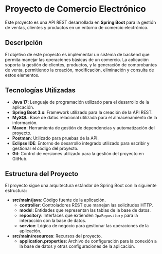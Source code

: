 # Proyecto de Comercio Electrónico

Este proyecto es una API REST desarrollada en **Spring Boot** para la gestión de ventas, clientes y productos en un entorno de comercio electrónico.

## Descripción

El objetivo de este proyecto es implementar un sistema de backend que permita manejar las operaciones básicas de un comercio. La aplicación soporta la gestión de clientes, productos, y la generación de comprobantes de venta, permitiendo la creación, modificación, eliminación y consulta de estos elementos.

## Tecnologías Utilizadas

- **Java 17**: Lenguaje de programación utilizado para el desarrollo de la aplicación.
- **Spring Boot 3.x**: Framework utilizado para la creación de la API REST.
- **MySQL**: Base de datos relacional utilizada para el almacenamiento de la información.
- **Maven**: Herramienta de gestión de dependencias y automatización del proyecto.
- **Postman**: Utilizado para pruebas de la API.
- **Eclipse IDE**: Entorno de desarrollo integrado utilizado para escribir y gestionar el código del proyecto.
- **Git**: Control de versiones utilizado para la gestión del proyecto en GitHub.

## Estructura del Proyecto

El proyecto sigue una arquitectura estándar de Spring Boot con la siguiente estructura:

- **src/main/java**: Código fuente de la aplicación.
  - **controller**: Controladores REST que manejan las solicitudes HTTP.
  - **model**: Entidades que representan las tablas de la base de datos.
  - **repository**: Interfaces que extienden `JpaRepository` para la interacción con la base de datos.
  - **service**: Lógica de negocio para gestionar las operaciones de la aplicación.
- **src/main/resources**: Recursos del proyecto.
  - **application.properties**: Archivo de configuración para la conexión a la base de datos y otras configuraciones de la aplicación.

